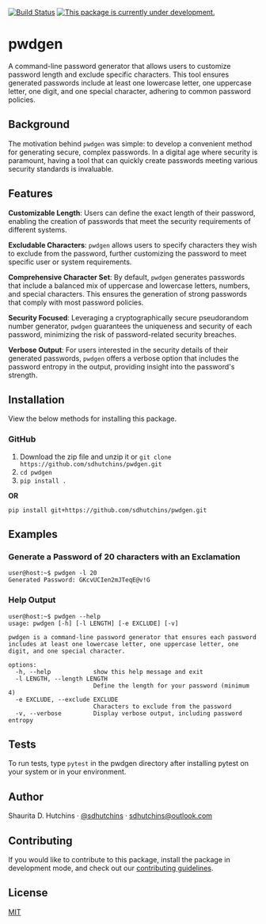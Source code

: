 [![Build Status](https://app.travis-ci.com/sdhutchins/pwdgen.svg?branch=master)](https://app.travis-ci.com/sdhutchins/pwdgen)
[![This package is currently under development.](https://img.shields.io/badge/under-development-orange.svg)](https://github.com/sdhutchins/pwdgen)

# pwdgen

A command-line password generator that allows users to customize password length and exclude specific characters. This tool ensures generated passwords include at least one lowercase letter, one uppercase letter, one digit, and one special character, adhering to common password policies.

## Background

The motivation behind `pwdgen` was simple: to develop a convenient method for generating secure, complex passwords. In a digital age where security is paramount, having a tool that can quickly create passwords meeting various security standards is invaluable.

## Features

**Customizable Length**: Users can define the exact length of their password, enabling the creation of passwords that meet the security requirements of different systems.

**Excludable Characters**: `pwdgen` allows users to specify characters they wish to exclude from the password, further customizing the password to meet specific user or system requirements.

**Comprehensive Character Set**: By default, `pwdgen` generates passwords that include a balanced mix of uppercase and lowercase letters, numbers, and special characters. This ensures the generation of strong passwords that comply with most password policies.

**Security Focused**: Leveraging a cryptographically secure pseudorandom number generator, `pwdgen` guarantees the uniqueness and security of each password, minimizing the risk of password-related security breaches.

**Verbose Output**: For users interested in the security details of their generated passwords, `pwdgen` offers a verbose option that includes the password entropy in the output, providing insight into the password's strength.

## Installation

View the below methods for installing this package.

### GitHub

1. Download the zip file and unzip it or `git clone
    https://github.com/sdhutchins/pwdgen.git`
2. `cd pwdgen`
3. `pip install .`

**OR**

`pip install git+https://github.com/sdhutchins/pwdgen.git`

## Examples

### Generate a Password of 20 characters with an Exclamation

```console
user@host:~$ pwdgen -l 20
Generated Password: GKcvUCIen2mJTeqE@v!G
```

### Help Output

```console
user@host:~$ pwdgen --help
usage: pwdgen [-h] [-l LENGTH] [-e EXCLUDE] [-v]

pwdgen is a command-line password generator that ensures each password includes at least one lowercase letter, one uppercase letter, one digit, and one special character.

options:
  -h, --help            show this help message and exit
  -l LENGTH, --length LENGTH
                        Define the length for your password (minimum 4)
  -e EXCLUDE, --exclude EXCLUDE
                        Characters to exclude from the password
  -v, --verbose         Display verbose output, including password entropy
```

## Tests

To run tests, type `pytest` in the
pwdgen directory after installing pytest on your system or in your environment.

## Author

Shaurita D. Hutchins · [@sdhutchins](https://github.com/sdhutchins)
    · [sdhutchins@outlook.com](mailto:sdhutchins@outlook.com)

## Contributing

If you would like to contribute to this package, install the package in
development mode, and check out our [contributing
guidelines](https://github.com/sdhutchins/pwdgen/blob/master/CONTRIBUTING.rst).

## License

[MIT](https://github.com/sdhutchins/pwdgen/blob/master/LICENSE)
